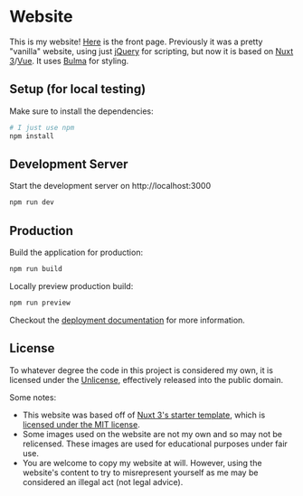 # Website
This is my website! [Here](https://eric-unc.tech) is the front page. Previously it was a pretty "vanilla" website, using just [jQuery](https://github.com/jquery/jquery) for scripting, but now it is based on [Nuxt 3](https://github.com/nuxt/framework)/[Vue](https://vuejs.org/). It uses [Bulma](https://github.com/jgthms/bulma) for styling.

## Setup (for local testing)
Make sure to install the dependencies:

```bash
# I just use npm
npm install
```

## Development Server
Start the development server on http://localhost:3000

```bash
npm run dev
```

## Production
Build the application for production:

```bash
npm run build
```

Locally preview production build:

```bash
npm run preview
```

Checkout the [deployment documentation](https://v3.nuxtjs.org/guide/deploy/presets) for more information.

## License
To whatever degree the code in this project is considered my own, it is licensed under the [Unlicense](LICENSE), effectively released into the public domain.

Some notes:
* This website was based off of [Nuxt 3's starter template](https://github.com/nuxt/starter/tree/v3), which is [licensed under the MIT license](https://github.com/nuxt/starter/blob/readme/LICENSE).
* Some images used on the website are not my own and so may not be relicensed. These images are used for educational purposes under fair use.
* You are welcome to copy my website at will. However, using the website's content to try to misrepresent yourself as me may be considered an illegal act (not legal advice).
